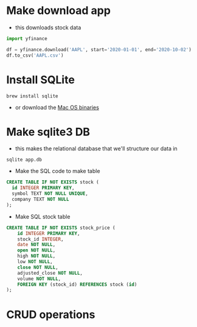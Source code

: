 
# Make download app
- this downloads stock data

```python
import yfinance

df = yfinance.download('AAPL', start='2020-01-01', end='2020-10-02')
df.to_csv('AAPL.csv')
```

# Install SQLite
```
brew install sqlite
```
- or download the [Mac OS binaries](https://sqlite.org/download.html)
# Make sqlite3 DB
- this makes the relational database that we'll structure our data in

```
sqlite app.db
```

- Make the SQL code to make table
```sql
CREATE TABLE IF NOT EXISTS stock (
  id INTEGER PRIMARY KEY,
  symbol TEXT NOT NULL UNIQUE,
  company TEXT NOT NULL
);
```

- Make SQL stock table

```sql
CREATE TABLE IF NOT EXISTS stock_price (
    id INTEGER PRIMARY KEY,
    stock_id INTEGER,
    date NOT NULL,
    open NOT NULL,
    high NOT NULL,
    low NOT NULL,
    close NOT NULL,
    adjusted_close NOT NULL,
    volume NOT NULL,
    FOREIGN KEY (stock_id) REFERENCES stock (id)
);
```

# CRUD operations